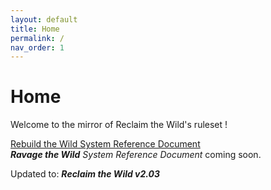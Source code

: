```yaml
---
layout: default
title: Home
permalink: /
nav_order: 1
---
```


# Home

Welcome to the mirror of Reclaim the Wild's ruleset !

[Rebuild the Wild System Reference Document](https://reclaimthewild.github.io/rebuild-en/)  
***Ravage the Wild** System Reference Document* coming soon.

Updated to: ***Reclaim the Wild v2.03***
